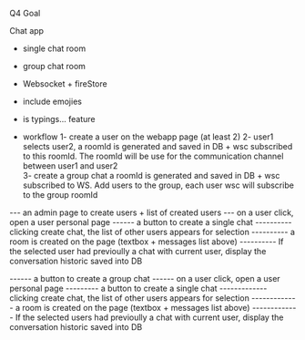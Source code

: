 Q4 Goal

Chat app

- single chat room
- group chat room

- Websocket + fireStore
- include emojies
- is typings... feature

- workflow
  1- create a user on the webapp page (at least 2)
  2- user1 selects user2, a roomId is generated and saved in DB + wsc subscribed to this roomId. The roomId will be use for the communication channel between user1 and user2  
  3- create a group chat a roomId is generated and saved in DB + wsc subscribed to WS. Add users to the group, each user wsc will subscribe to the group roomId

--- an admin page to create users + list of created users
--- on a user click, open a user personal page
------ a button to create a single chat
---------- clicking create chat, the list of other users appears for selection
---------- a room is created on the page (textbox + messages list above)
---------- If the selected user had previoully a chat with current user, display the conversation historic saved into DB

------ a button to create a group chat
------ on a user click, open a user personal page
--------- a button to create a single chat
------------- clicking create chat, the list of other users appears for selection
------------- a room is created on the page (textbox + messages list above)
------------- If the selected users had previoully a chat with current user, display the conversation historic saved into DB
